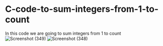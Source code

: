# C-code-to-sum-integers-from-1-to-count
In this code we are going to sum integers from 1 to count
![Screenshot (349)](https://github.com/RishabhRaj240/C-code-to-sum-integers-from-1-to-count/assets/155876855/635f99ab-6143-4438-b67d-0ad94161fece)
![Screenshot (348)](https://github.com/RishabhRaj240/C-code-to-sum-integers-from-1-to-count/assets/155876855/4a10d9db-fc51-4a0d-a389-fb5c3be4e0c2)
